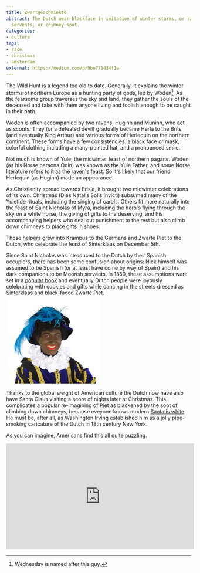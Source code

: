 ```yaml
---
title: Zwartgeschminkte
abstract: The Dutch wear blackface in imitation of winter storms, or ravens, or Moorish
  servents, or chimney soot.
categories:
- culture
tags:
- race
- christmas
- amsterdam
external: https://medium.com/p/9be771434f1e
---
```


The Wild Hunt is a legend too old to date. Generally, it explains the winter storms of northern Europe as a hunting party of gods, led by Woden[^woden]. As the fearsome group traverses the sky and land, they gather the souls of the deceased and take with them anyone living and foolish enough to be caught in their path.

[^woden]: Wednesday is named after this guy.

Woden is often accompanied by two ravens, Huginn and Muninn, who act as scouts. They (or a defeated devil) gradually became Herla to the Brits (and eventually King Arthur) and various forms of Herlequin on the northern continent. These forms have a few consistencies: a black face or mask, colorful clothing including a many-pointed hat, and a pronounced smile.

Not much is known of Yule, the midwinter feast of northern pagans. Woden (as his Norse persona Odin) was known as the Yule Father, and some Norse literature refers to it as the raven's feast. So it's likely that our friend Herlequin (as Huginn) made an appearance.

As Christianity spread towards Frisia, it brought two midwinter celebrations of its own. Christmas (Dies Natalis Solis Invicti) subsumed many of the Yuletide rituals, including the singing of carols. Others fit more naturally into the feast of Saint Nicholas of Myra, including the hero's flying through the sky on a white horse, the giving of gifts to the deserving, and his accompanying helpers who deal out punishment to the rest but also climb down chimneys to place gifts in shoes.

Those [helpers](https://en.wikipedia.org/wiki/Companions_of_Saint_Nicholas) grew into Krampus to the Germans and Zwarte Piet to the Dutch, who celebrate the feast of Sinterklaas on December 5th.

Since Saint Nicholas was introduced to the Dutch by their Spanish occupiers, there has been some confusion about origins: Nick himself was assumed to be Spanish (or at least have come by way of Spain) and his dark companions to be Moorish servants. In 1850, these assumptions were set in a [popular book](http://www.stnicholascenter.org/pages/zwarte-piet/) and eventually Dutch people were joyously celebrating with cookies and gifts while dancing in the streets dressed as Sinterklaas and black-faced Zwarte Piet.

![Zwarte Piet licensed CC BY-SA via <https://commons.wikimedia.org/wiki/File:Zwartepiet.png>](2013-12-26-blackface/zwartepiet.png)

Thanks to the global weight of American culture the Dutch now have also have Santa Claus visiting a score of nights later at Christmas. This complicates a popular re-imagining of Piet as blackened by the soot of climbing down chimneys, because eveyone knows modern [Santa is white](http://ideas.time.com/2013/12/18/jesus-wasnt-white-but-santa-definitely-is/). He must be, after all, as Washington Irving established him as a jolly pipe-smoking caricature of the Dutch in 18th century New York.

As you can imagine, Americans find this all quite puzzling.

<iframe width="512" height="288" src="http://www.youtube-nocookie.com/embed/hPfg20k5TE8?rel=0" frameborder="0" allowfullscreen></iframe>
